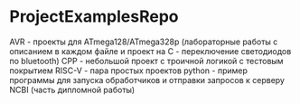 # ProjectExamplesRepo
AVR - проекты для ATmega128/ATmega328p (лабораторные работы с описанием в каждом файле и проект на C - переключение светодиодов по bluetooth)
CPP - небольшой проект с троичной логикой с тестовым покрытием
RISC-V - пара простых проектов
python - пример программы для запуска обработчиков и отправки запросов к серверу NCBI (часть дипломной работы)